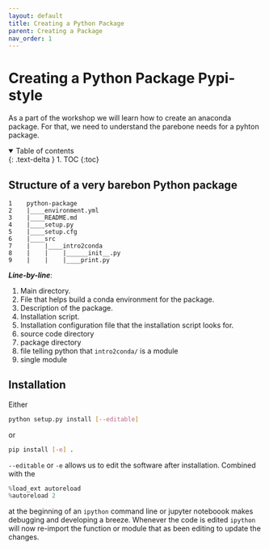 ```yaml
---
layout: default
title: Creating a Python Package
parent: Creating a Package 
nav_order: 1
---
```


# Creating a Python Package Pypi-style

As a part of the workshop we will learn how to create an anaconda package. For that, 
we need to understand the parebone needs for a pyhton package.

<details open markdown="block">
  <summary>
    Table of contents
  </summary>
  {: .text-delta }
1. TOC
{:toc}
</details>

## Structure of a very barebon Python package

```
1    python-package
2    |____environment.yml
3    |____README.md
4    |____setup.py
5    |____setup.cfg
6    |____src
7    |    |____intro2conda
8    |    |    |______init__.py
9    |    |    |____print.py
```

***Line-by-line***:

1. Main directory.
2. File that helps build a conda environment for the package.
3. Description of the package.
4. Installation script.
5. Installation configuration file that the installation script 
   looks for.
6. source code directory
7. package directory
8. file telling python that `intro2conda/` is a module
9. single module

## Installation

Either 

```bash
python setup.py install [--editable]
```

or 

```bash
pip install [-e] .
```

`--editable` or `-e` allows us to edit the software after installation. Combined with the 

```python
%load_ext autoreload
%autoreload 2
```

at the beginning of an `ipython` command line or jupyter noteboook makes debugging and developing a breeze. Whenever the code is edited `ipython` will now re-import the function or module that as been editing to update the changes.
